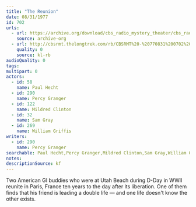 ```yaml
---
title: "The Reunion"
date: 08/31/1977
id: 702
urls: 
  - url: https://archive.org/download/cbs_radio_mystery_theater/cbs_radio_mystery_theater-0701-0750.zip/cbs_radio_mystery_theater-0701-0750%2Fcbsrmt_0702_the_reunion.mp3
    source: archive-org
  - url: http://cbsrmt.thelongtrek.com/rb/CBSRMT%20-%20770831%200702%20The%20Reunion_WLNH-FM_rb.mp3
    quality: 0
    source: kl-rb
audioQuality: 0
tags: 
multipart: 0
actors:  
  - id: 58
    name: Paul Hecht  
  - id: 290
    name: Percy Granger  
  - id: 122
    name: Mildred Clinton  
  - id: 32
    name: Sam Gray  
  - id: 269
    name: William Griffis
writers:  
  - id: 290
    name: Percy Granger
searchable: Paul Hecht,Percy Granger,Mildred Clinton,Sam Gray,William Griffis Percy Granger
notes: 
descriptionSource: kf
---
```

Two American GI buddies who were at Utah Beach during D-Day in WWII reunite in Paris, France ten years to the day after its liberation. One of them finds that his friend is leading a double life — and one life doesn't know the other exists.